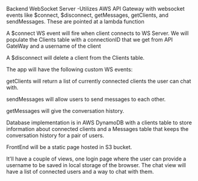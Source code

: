 Backend WebSocket Server
-Utilizes AWS API Gateway with websocket events like $connect, $disconnect, getMessages, getClients, and sendMessages. These are pointed at a lambda function

A $connect WS event will fire when client connects to WS Server. We will populate the Clients table with a connectionID that we get from API GateWay and a username of the client

A $disconnect will delete a client from the Clients table.

The app will have the following custom WS events:

getClients will return a list of currently connected clients the user can chat with.

sendMessages will allow users to send messages to each other.

getMessages will give the conversation history.

Database implementation is in AWS DynamoDB with a clients table to store information about connected clients and a Messages table that keeps the conversation history for a pair of users. 

FrontEnd will be a static page hosted in S3 bucket.

It'll have a couple of views, one login page where the user can provide a username to be saved in local storage of the browser. The chat view will have a list of connected users and a way to chat with them. 
